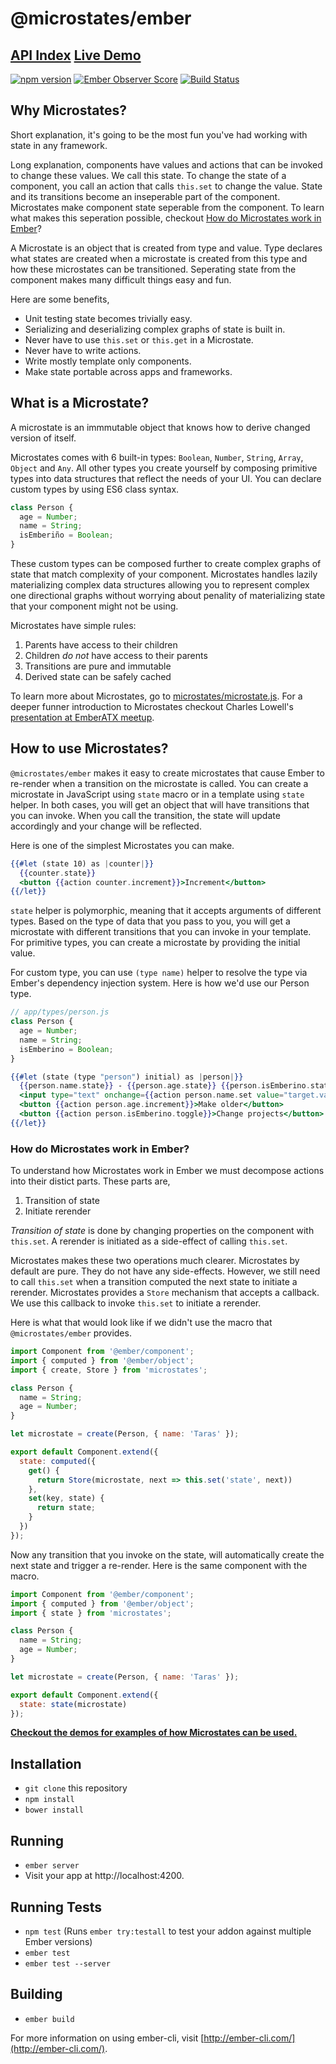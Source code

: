 # @microstates/ember

## [API Index](https://ember-microstates.netlify.com/api) [Live Demo](https://ember-microstates.netlify.com)

[![npm version](https://badge.fury.io/js/microstates/ember.svg)](https://badge.fury.io/js/@microstates/ember)
[![Ember Observer Score](https://emberobserver.com/badges/@microstates/ember.svg)](https://emberobserver.com/addons/@microstates/ember)
[![Build Status](https://travis-ci.org/microstates/ember.svg?branch=master)](https://travis-ci.org/cowboyd/@microstates/ember)

## Why Microstates?

Short explanation, it's going to be the most fun you've had working with state in any framework.

Long explanation, components have values and actions that can be invoked to change these values. We call this state. 
To change the state of a component, you call an action that calls `this.set` to change the value. State and its
transitions become an inseperable part of the component. Microstates make component state seperable from the component. 
To learn what makes this seperation possible, checkout [How do Microstates work in Ember]()?

A Microstate is an object that is created from type and value. Type declares what states are created when a microstate is created
from this type and how these microstates can be transitioned. Seperating state from the component makes many difficult things easy and fun.

Here are some benefits,

* Unit testing state becomes trivially easy.
* Serializing and deserializing complex graphs of state is built in.
* Never have to use `this.set` or `this.get` in a Microstate.
* Never have to write actions.
* Write mostly template only components.
* Make state portable across apps and frameworks.

## What is a Microstate?

A microstate is an immmutable object that knows how to derive changed version of itself. 

Microstates comes with 6 built-in types: `Boolean`, `Number`, `String`, `Array`, `Object` and `Any`. All other types you create yourself by composing primitive types into data structures that reflect the needs of your UI. You can declare custom types by using ES6 class syntax.

```js
class Person {
  age = Number;
  name = String;
  isEmberiño = Boolean;
}
```

These custom types can be composed further to create complex graphs of state that match complexity of your component. Microstates handles lazily materializing complex data structures allowing you to represent complex one directional graphs without worrying about penality of materializing state that your component might not be using.

Microstates have simple rules:

1. Parents have access to their children
2. Children *do not* have access to their parents
3. Transitions are pure and immutable
4. Derived state can be safely cached

To learn more about Microstates, go to [microstates/microstate.js](http://github.com/microstates/microstates.js). For a deeper funner introduction to Microstates checkout Charles Lowell's [presentation at EmberATX meetup](https://www.youtube.com/watch?v=kt5aRmhaE2M).

## How to use Microstates?

`@microstates/ember` makes it easy to create microstates that cause Ember to re-render when a transition on the microstate is called. You can create a microstate in JavaScript using `state` macro or in a template using `state` helper. In both cases, you will get an object that will have transitions that you can invoke. When you call the transition, the state will update accordingly and your change will be reflected. 

Here is one of the simplest Microstates you can make.

```hbs
{{#let (state 10) as |counter|}}
  {{counter.state}}
  <button {{action counter.increment}}>Increment</button>
{{/let}}
```

`state` helper is polymorphic, meaning that it accepts arguments of different types. Based on the type of data that you pass to you,
you will get a microstate with different transitions that you can invoke in your template. For primitive types, you can create a microstate
by providing the initial value. 

For custom type, you can use `(type name)` helper to resolve the type via Ember's dependency injection system. Here is how we'd use our Person type.

```js
// app/types/person.js
class Person {
  age = Number;
  name = String;
  isEmberino = Boolean;
}
```

```hbs
{{#let (state (type "person") initial) as |person|}}
  {{person.name.state}} - {{person.age.state}} {{person.isEmberino.state}}
  <input type="text" onchange={{action person.name.set value="target.value"}}>
  <button {{action person.age.increment}}>Make older</button>
  <button {{action person.isEmberino.toggle}}>Change projects</button>
{{/let}}
```

### How do Microstates work in Ember?

To understand how Microstates work in Ember we must decompose actions into their distict parts. These parts are,

1. Transition of state
2. Initiate rerender

*Transition of state* is done by changing properties on the component with `this.set`. A rerender is initiated as a side-effect of
calling `this.set`. 

Microstates makes these two operations much clearer. Microstates by default are pure. They do not have any side-effects. However, 
we still need to call `this.set` when a transition computed the next state to initiate a rerender. Microstates provides a `Store`
mechanism that accepts a callback. We use this callback to invoke `this.set` to initiate a rerender.

Here is what that would look like if we didn't use the macro that `@microstates/ember` provides.

```js
import Component from '@ember/component';
import { computed } from '@ember/object';
import { create, Store } from 'microstates';

class Person {
  name = String;
  age = Number;
}

let microstate = create(Person, { name: 'Taras' });

export default Component.extend({
  state: computed({
    get() {
      return Store(microstate, next => this.set('state', next))
    },
    set(key, state) {
      return state;
    }
  })
});
```

Now any transition that you invoke on the state, will automatically create the next state and trigger a re-render. Here is the same
component with the macro.

```js
import Component from '@ember/component';
import { computed } from '@ember/object';
import { state } from 'microstates';

class Person {
  name = String;
  age = Number;
}

let microstate = create(Person, { name: 'Taras' });

export default Component.extend({
  state: state(microstate)
});
```

**[Checkout the demos for examples of how Microstates can be used.](https://ember-microstates.netlify.com)**

## Installation

* `git clone` this repository
* `npm install`
* `bower install`

## Running

* `ember server`
* Visit your app at http://localhost:4200.

## Running Tests

* `npm test` (Runs `ember try:testall` to test your addon against multiple Ember versions)
* `ember test`
* `ember test --server`

## Building

* `ember build`

For more information on using ember-cli, visit [http://ember-cli.com/](http://ember-cli.com/).

[1]: https://github.com/DockYard/ember-composable-helpers
[2]: https://github.com/jmurphyau/ember-truth-helpers
